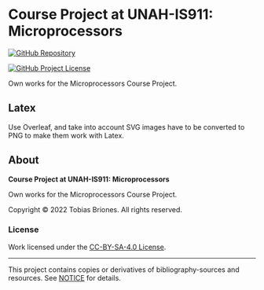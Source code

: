 <!-- Copyright (c) 2022 Tobias Briones. All rights reserved. -->
<!-- SPDX-License-Identifier: CC-BY-SA-4.0 -->
<!-- This file is part of https://github.com/tobiasbriones/cp-unah-is911-microprocessors -->

<!-- Author: Tobias Briones -->

# Course Project at UNAH-IS911: Microprocessors

[![GitHub Repository](https://img.shields.io/static/v1?label=GITHUB&message=REPOSITORY&labelColor=555&color=0277bd&style=for-the-badge&logo=GITHUB)](https://github.com/tobiasbriones/cp-unah-is911-microprocessors)

[![GitHub Project License](https://img.shields.io/github/license/tobiasbriones/cp-unah-is911-microprocessors.svg?style=flat-square)](https://github.com/tobiasbriones/cp-unah-is911-microprocessors/blob/main/LICENSE)

Own works for the Microprocessors Course Project.

## Latex

Use Overleaf, and take into account SVG images have to be converted to PNG 
to make them work with Latex.

## About

**Course Project at UNAH-IS911: Microprocessors**

Own works for the Microprocessors Course Project.

Copyright © 2022 Tobias Briones. All rights reserved.

### License

Work licensed under the [CC-BY-SA-4.0 License](LICENSE).

---

This project contains copies or derivatives of bibliography-sources and
resources. See [NOTICE](NOTICE.md) for details.
